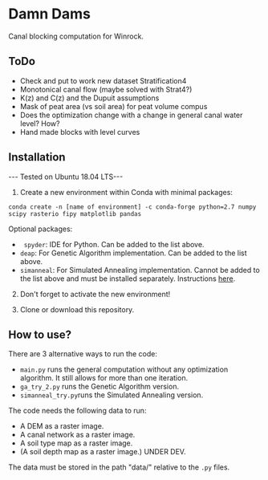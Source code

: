 # Damn Dams
Canal blocking computation for Winrock.

## ToDo

  - Check and put to work new dataset Stratification4
  - Monotonical canal flow (maybe solved with Strat4?)
  - K(z) and C(z) and the Dupuit assumptions
  - Mask of peat area (vs soil area) for peat volume compus
  - Does the optimization change with a change in general canal water level? How?
  - Hand made blocks with level curves


## Installation
--- Tested on Ubuntu 18.04 LTS---
1. Create a new environment within Conda with minimal packages:

```
conda create -n [name of environment] -c conda-forge python=2.7 numpy scipy rasterio fipy matplotlib pandas
```

Optional packages:
  - ``` spyder```: IDE for Python. Can be added to the list above.
  - ``` deap ```: For Genetic Algorithm implementation. Can be added to the list above.
  - ``` simanneal ```: For Simulated Annealing implementation. Cannot be added to the list above and must be installed separately. Instructions [here](https://github.com/perrygeo/simanneal).

2. Don't forget to activate the new environment!

3. Clone or download this repository.

## How to use?
There are 3 alternative ways to run the code:
  - ```main.py``` runs the general computation without any optimization algorithm. It still allows for more than one iteration.
  - ```ga_try_2.py``` runs the Genetic Algorithm version.
  - ```simanneal_try.py```runs the Simulated Annealing version.

The code needs the following data to run:
  - A DEM as a raster image.
  - A canal network as a raster image.
  - A soil type map as a raster image.
  - (A soil depth map as a raster image.) UNDER DEV.

The data must be stored in the path "data/" relative to the ```.py``` files.

